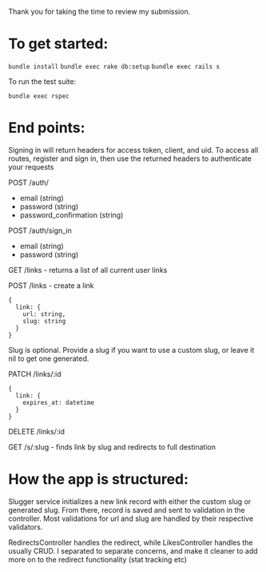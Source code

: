 Thank you for taking the time to review my submission.

# To get started:

```bundle install```
```bundle exec rake db:setup```
```bundle exec rails s ```

To run the test suite:

```bundle exec rspec```

# End points:

Signing in will return headers for access token, client, and uid. To access all routes, register and sign in, then use the returned headers to authenticate your requests

POST /auth/ 
- email (string)
- password (string)
- password_confirmation (string)

POST /auth/sign_in
- email (string)
- password (string)


GET /links - returns a list of all current user links

POST /links - create a link

```
{
  link: {
    url: string,
    slug: string
  }
}
```

Slug is optional. Provide a slug if you want to use a custom slug, or leave it nil to get one generated.

PATCH /links/:id

```
{
  link: {
    expires_at: datetime
  }
}
```

DELETE /links/:id

GET /s/:slug - finds link by slug and redirects to full destination


# How the app is structured:

Slugger service initializes a new link record with either the custom slug or generated slug. From there, record is saved and sent to validation in the controller. Most validations for url and slug are handled by their respective validators. 

RedirectsController handles the redirect, while LikesController handles the usually CRUD. I separated to separate concerns, and make it cleaner to add more on to the redirect functionality (stat tracking etc)

